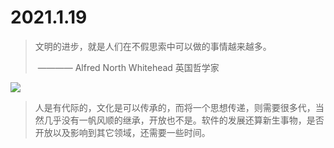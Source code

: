 # 2021.1.19 

> 文明的进步，就是人们在不假思索中可以做的事情越来越多。
>
> ​         ———— Alfred North Whitehead 英国哲学家

![](https://opensource.com/sites/default/files/styles/image-full-size/public/lead-images/BIZ_integralintegration.png?itok=clEGBlCP)

> 人是有代际的，文化是可以传承的，而将一个思想传递，则需要很多代，当然几乎没有一帆风顺的继承，开放也不是。软件的发展还算新生事物，是否开放以及影响到其它领域，还需要一些时间。